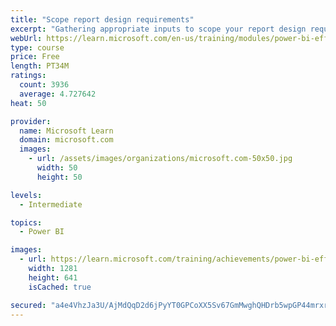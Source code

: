 ```yaml
---
title: "Scope report design requirements"
excerpt: "Gathering appropriate inputs to scope your report design requirements involves identifying your audience, determining the suitable report types, and defining their interface and experience requirements. This module provides you with a strong foundation on which to learn how to plan your report design requirements."
webUrl: https://learn.microsoft.com/en-us/training/modules/power-bi-effective-requirements/
type: course
price: Free
length: PT34M
ratings:
  count: 3936
  average: 4.727642
heat: 50

provider:
  name: Microsoft Learn
  domain: microsoft.com
  images:
    - url: /assets/images/organizations/microsoft.com-50x50.jpg
      width: 50
      height: 50

levels:
  - Intermediate

topics:
  - Power BI

images:
  - url: https://learn.microsoft.com/training/achievements/power-bi-effective-requirements-social.png
    width: 1281
    height: 641
    isCached: true

secured: "a4e4VhzJa3U/AjMdQqD2d6jPyYT0GPCoXX5Sv67GmMwghQHDrb5wpGP44mrxrO4iXep9Hf60xVXAXdCf22q0+qOSZgoO4bvlpRsKzVC6mhgP6rVFEh9i8f1z93yvlRsxjCbry8s8+bxV7BqxY+yPVD7DV2yXI8L0TvHA/ac74GqZR1cmdjRTMDKazBeEVki2bMQUbxurzvxt6vRXoNF1KWzyVseHPNN/U2TTy/xG5VTY7kwquGJYb9sb1TBvM2vETEqt7aumwbcrIryFmBvHJ1dVoQBm/ra5tjLYcj7cExdSkLrBSo9UuIZsCPE1TXhGLBtdaWNrAlqS5k+iAqHbFqcXxQmtZ9JIB3xFL7hrPwppvhjt6lJigi1DKSBCES8XO/1DAdM0SAl3au/VU4asIKEqtC13hljwTtoQ76/eqew=;vur7Fib9L3ZltpUqQaW7bg=="
---
```


